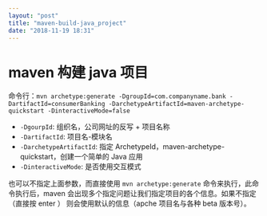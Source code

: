 ```yaml
---
layout: "post"
title: "maven-build-java_project"
date: "2018-11-19 18:31"
---
```


# maven 构建 java 项目


命令行：`mvn archetype:generate -DgroupId=com.companyname.bank -DartifactId=consumerBanking -DarchetypeArtifactId=maven-archetype-quickstart -DinteractiveMode=false`

- `-DgourpId`: 组织名，公司网址的反写 + 项目名称
- `-DartifactId`: 项目名-模块名
- `-DarchetypeArtifactId`: 指定 ArchetypeId，maven-archetype-quickstart，创建一个简单的 Java 应用
- `-DinteractiveMode`: 是否使用交互模式

也可以不指定上面参数，而直接使用 `mvn archetype:generate` 命令来执行，此命令执行后，maven 会出现多个指定问题让我们指定项目的各个信息。如果不指定（直接按 enter ） 则会使用默认的信息（apche 项目名与各种 beta 版本号）。
